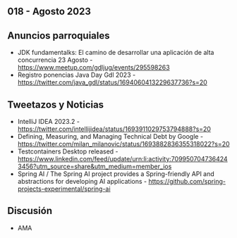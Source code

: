018 - Agosto 2023
--

## Anuncios parroquiales
- JDK fundamentalks: El camino de desarrollar una aplicación de alta concurrencia 23 Agosto - https://www.meetup.com/gdljug/events/295598263
- Registro ponencias Java Day Gdl 2023 - https://twitter.com/java_gdl/status/1694060413229637736?s=20

## Tweetazos y Noticias
- IntelliJ IDEA 2023.2 - https://twitter.com/intellijidea/status/1693911029753794888?s=20
- Defining, Measuring, and Managing Technical Debt by Google - https://twitter.com/milan_milanovic/status/1693882836355318022?s=20
- Testcontainers Desktop released - https://www.linkedin.com/feed/update/urn:li:activity:7099507047364243456?utm_source=share&utm_medium=member_ios
- Spring AI / The Spring AI project provides a Spring-friendly API and abstractions for developing AI applications - https://github.com/spring-projects-experimental/spring-ai

## Discusión
* AMA
 
